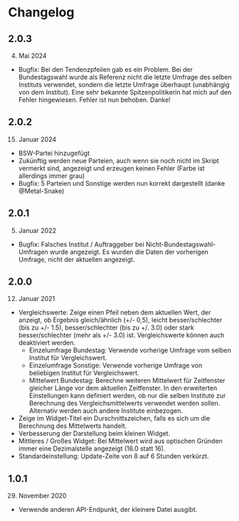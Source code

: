 # Changelog

## 2.0.3
4. Mai 2024
- Bugfix: Bei den Tendenzpfeilen gab es ein Problem. Bei der Bundestagswahl wurde als Referenz nicht die letzte Umfrage des selben Instituts verwendet, sondern die letzte Umfrage überhaupt (unabhängig von dem Institut). Eine sehr bekannte Spitzenpolitikerin hat mich auf den Fehler hingewiesen. Fehler ist nun behoben. Danke!

## 2.0.2
15. Januar 2024
- BSW-Partei hinzugefügt
- Zukünftig werden neue Parteien, auch wenn sie noch nicht im Skript vermerkt sind, angezeigt und erzeugen keinen Fehler (Farbe ist allerdings immer grau)
- Bugfix: 5 Parteien und Sonstige werden nun korrekt dargestellt (danke @Metal-Snake)

## 2.0.1
5. Januar 2022
- Bugfix: Falsches Institut / Auftraggeber bei Nicht-Bundestagswahl-Umfragen wurde angezeigt. Es wurden die Daten der vorherigen Umfrage, nicht der aktuellen angezeigt.

## 2.0.0
12. Januar 2021
- Vergleichswerte: Zeige einen Pfeil neben dem aktuellen Wert, der anzeigt, ob Ergebnis gleich/ähnlich (+/- 0,5), leicht besser/schlechter (bis zu +/- 1.5), besser/schlechter (bis zu +/. 3.0) oder stark besser/schlechter (mehr als +/- 3.0) ist. Vergleichswerte können auch deaktiviert werden.
  - Einzelumfrage Bundestag: Verwende vorherige Umfrage vom selben Institut für Vergleichswert.
  - Einzelumfrage Sonstige: Verwende vorherige Umfrage von beliebigen Institut für Vergleichswert.
  - Mittelwert Bundestag: Berechne weiteren Mittelwert für Zeitfenster gleicher Länge vor dem aktuellen Zeitfenster. In den erweiterten Einstellungen kann definiert werden, ob nur die selben Institute zur Berechnung des Vergleichsmittelwerts verwendet werden sollen. Alternativ werden auch andere Institute einbezogen.
- Zeige im Widget-Titel ein Durschnittszeichen, falls es sich um die Berechnung des Mittelwerts handelt.
- Verbesserung der Darstellung beim kleinen Widget.
- Mittleres / Großes Widget: Bei Mittelwert wird aus optischen Gründen immer eine Dezimalstelle angezeigt (16.0 statt 16).
- Standardeinstellung: Update-Zeite von 8 auf 6 Stunden verkürzt.

## 1.0.1
29. November 2020
- Verwende anderen API-Endpunkt, der kleinere Datei ausgibt.
